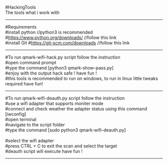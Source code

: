 #HackingTools <br />
The tools what i work with <br />

***************************************************************************************************
#Requirements <br />
  #install python     //python3 is recommended <br />
    #https://www.python.org/downloads/      //follow this link <br />
  #install Git
    #https://git-scm.com/downloads          //follow this link <br />
  
***************************************************************************************************
#To run qmark-wifi-hack.py script follow the instruction <br />
  #open command prompt  <br />
  #type the command [python3 qmark-show-pass.py] <br />
  #enjoy with the output hack safe ! have fun ! <br />
  #this tools is recommended to run on windows, to run in linux little tweaks required have fun! <br />
  
***************************************************************************************************
#To run qmark-wifi-deauth.py script follow the instruction <br />
  #use a wifi adapter that supports moniter mode <br />
  #connect and check weather the adapter status using this command [iwconfig] <br />
  #open terminal  <br />
  #navigate to the script folder  <br />
  #type the command [sudo python3 qmark-wifi-deauth.py] <br /> <br />
  #select the wifi adapter <br />
  #press CTRL + C to exit the scan and select the target <br />
  #deauth script will execute have fun ! <br />
 
***************************************************************************************************
